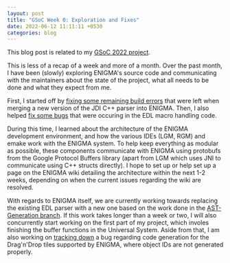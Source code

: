 ```yaml
---
layout: post
title: "GSoC Week 0: Exploration and Fixes"
date: 2022-06-12 11:11:11 +0530
categories: blog
---
```


This blog post is related to my [GSoC 2022 project][project-link].

This is less of a recap of a week and more of a month. Over the past month, I have been (slowly) exploring ENIGMA's source code
and communicating with the maintainers about the state of the project, what all needs to be done and what they expect from me.

First, I started off by [fixing some remaining build errors][fix-link-1] that were left when merging a new version of the
JDI C++ parser into ENIGMA. Then, I also helped [fix some bugs][fix-link-2] that were occuring in the EDL macro handling
code.

During this time, I learned about the architecture of the ENIGMA development environment, and how the various IDEs (LGM,
RGM) and emake work with the ENIGMA system. To help keep everything as modular as possible, these components
communicate with ENIGMA using protobufs from the Google Protocol Buffers library (apart from LGM which uses JNI to communicate
using C++ structs directly). I hope to set up or help set up a page on the ENIGMA wiki detailing the architecture within
the next 1-2 weeks, depending on when the current issues regarding the wiki are resolved.

With regards to ENIGMA itself, we are currently working towards replacing the existing EDL parser with a new one based
on the work done in the [AST-Generation branch][ast-generation]. If this work takes longer than a week or two, I will
also concurrently start working on the first part of my project, which involes finishing the buffer functions in the
Universal System. Aside from that, I am also working on [tracking down][fix-link-3] a bug regarding code generation for
the Drag'n'Drop tiles supported by ENIGMA, where object IDs are not generated properly.

[project-link]: https://summerofcode.withgoogle.com/programs/2022/projects/BrXiUNA2
[ast-generation]: https://github.com/enigma-dev/enigma-dev/tree/AST-Generation
[fix-link-1]: https://github.com/enigma-dev/enigma-dev/pull/2295
[fix-link-2]: https://github.com/enigma-dev/enigma-dev/pull/2305
[fix-link-3]: https://github.com/enigma-dev/enigma-dev/pull/2304
